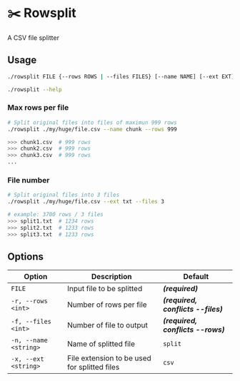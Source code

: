 # ✂️ Rowsplit

A CSV file splitter

## Usage

```sh
./rowsplit FILE {--rows ROWS | --files FILES} [--name NAME] [--ext EXT]
```

```sh
./rowsplit --help
```

### Max rows per file

```sh
# Split original files into files of maximun 999 rows
./rowsplit ./my/huge/file.csv --name chunk --rows 999

>>> chunk1.csv  # 999 rows
>>> chunk2.csv  # 999 rows
>>> chunk3.csv  # 999 rows
...
```

### File number

```sh
# Split original files into 3 files
./rowsplit ./my/huge/file.csv --ext txt --files 3

# example: 3700 rows / 3 files
>>> split1.txt  # 1234 rows
>>> split2.txt  # 1233 rows
>>> split3.txt  # 1233 rows
```

## Options

| **Option**            | **Description**                              | **Default**                                              |
| --------------------- | -------------------------------------------- | -------------------------------------------------------- |
| `FILE`                | Input file to be splitted                    | _**(required)**_                                         |
| `-r, --rows <int>`    | Number of rows per file                      | _**(required, conflicts --files)**_ |
| `-f, --files <int>`   | Number of file to output                     | _**(required, conflicts --rows)**_                       |
| `-n, --name <string>` | Name of splitted file                        | `split`                                                  |
| `-x, --ext <string>`  | File extension to be used for splitted files | `csv`                                                    |
